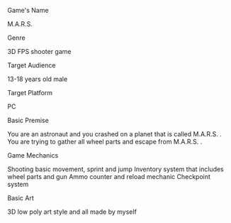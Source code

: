 Game's Name

 M.A.R.S.

Genre

3D FPS shooter game

Target Audience

13-18 years old male

Target Platform

PC

Basic Premise

You are an astronaut and you crashed on a planet that is called M.A.R.S. . You are trying to gather all wheel parts and escape from M.A.R.S. .
 
 Game Mechanics

Shooting 
 basic movement, sprint and jump
Inventory system that includes wheel parts and gun
Ammo counter and reload mechanic
Checkpoint system 

Basic Art

3D low poly art style and all made by myself






